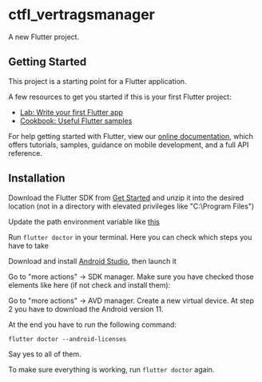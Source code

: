# ctfl_vertragsmanager

A new Flutter project.

## Getting Started

This project is a starting point for a Flutter application.

A few resources to get you started if this is your first Flutter project:

- [Lab: Write your first Flutter app](https://flutter.dev/docs/get-started/codelab)
- [Cookbook: Useful Flutter samples](https://flutter.dev/docs/cookbook)

For help getting started with Flutter, view our
[online documentation](https://flutter.dev/docs), which offers tutorials,
samples, guidance on mobile development, and a full API reference.

## Installation

Download the Flutter SDK from [Get Started](https://docs.flutter.dev/get-started/install)
and unzip it into the desired location (not in a directory with elevated privileges like "C:\Program Files\")

Update the path environment variable like [this](https://docs.flutter.dev/get-started/install/windows#update-your-path)

Run `flutter doctor` in your terminal. Here you can check which steps you have to take

Download and install [Android Studio](https://developer.android.com/studio), then launch it

Go to "more actions" -> SDK manager.
Make sure you have checked those elements like here (if not check and install them):

Go to "more actions" -> AVD manager. Create a new virtual device. At step 2 you have to download the Android version 11.

At the end you have to run the following command:

```
flutter doctor --android-licenses
```

Say yes to all of them.

To make sure everything is working, run `flutter doctor` again.
